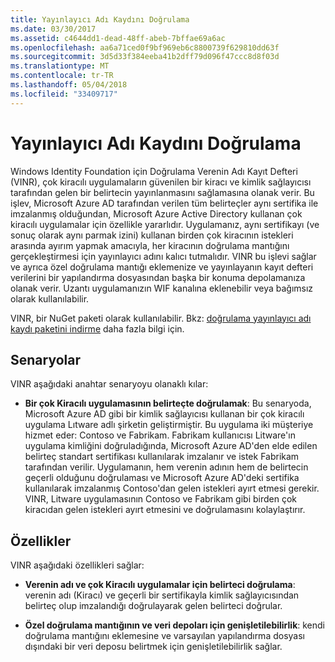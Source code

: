 ```yaml
---
title: Yayınlayıcı Adı Kaydını Doğrulama
ms.date: 03/30/2017
ms.assetid: c4644dd1-dead-48ff-abeb-7bffae69a6ac
ms.openlocfilehash: aa6a71ced0f9bf969eb6c8800739f629810dd63f
ms.sourcegitcommit: 3d5d33f384eeba41b2dff79d096f47ccc8d8f03d
ms.translationtype: MT
ms.contentlocale: tr-TR
ms.lasthandoff: 05/04/2018
ms.locfileid: "33409717"
---
```

# <a name="validating-issuer-name-registry"></a>Yayınlayıcı Adı Kaydını Doğrulama
Windows Identity Foundation için Doğrulama Verenin Adı Kayıt Defteri (VINR), çok kiracılı uygulamaların güvenilen bir kiracı ve kimlik sağlayıcısı tarafından gelen bir belirtecin yayınlanmasını sağlamasına olanak verir. Bu işlev, Microsoft Azure AD tarafından verilen tüm belirteçler aynı sertifika ile imzalanmış olduğundan, Microsoft Azure Active Directory kullanan çok kiracılı uygulamalar için özellikle yararlıdır. Uygulamanız, aynı sertifikayı (ve sonuç olarak aynı parmak izini) kullanan birden çok kiracının istekleri arasında ayırım yapmak amacıyla, her kiracının doğrulama mantığını gerçekleştirmesi için yayınlayıcı adını kalıcı tutmalıdır. VINR bu işlevi sağlar ve ayrıca özel doğrulama mantığı eklemenize ve yayınlayanın kayıt defteri verilerini bir yapılandırma dosyasından başka bir konuma depolamanıza olanak verir. Uzantı uygulamanızın WIF kanalına eklenebilir veya bağımsız olarak kullanılabilir.  
  
 VINR, bir NuGet paketi olarak kullanılabilir. Bkz: [doğrulama yayınlayıcı adı kaydı paketini indirme](../../../docs/framework/security/downloading-the-validating-issuer-name-registry-package.md) daha fazla bilgi için.  
  
## <a name="scenarios"></a>Senaryolar  
 VINR aşağıdaki anahtar senaryoyu olanaklı kılar:  
  
-   **Bir çok Kiracılı uygulamasının belirteçte doğrulamak**: Bu senaryoda, Microsoft Azure AD gibi bir kimlik sağlayıcısı kullanan bir çok kiracılı uygulama Lıtware adlı şirketin geliştirmiştir. Bu uygulama iki müşteriye hizmet eder: Contoso ve Fabrikam. Fabrikam kullanıcısı Litware'ın uygulama kimliğini doğruladığında, Microsoft Azure AD'den elde edilen belirteç standart sertifikası kullanılarak imzalanır ve istek Fabrikam tarafından verilir. Uygulamanın, hem verenin adının hem de belirtecin geçerli olduğunu doğrulaması ve Microsoft Azure AD'deki sertifika kullanılarak imzalanmış Contoso'dan gelen istekleri ayırt etmesi gerekir. VINR, Litware uygulamasının Contoso ve Fabrikam gibi birden çok kiracıdan gelen istekleri ayırt etmesini ve doğrulamasını kolaylaştırır.  
  
## <a name="features"></a>Özellikler  
 VINR aşağıdaki özellikleri sağlar:  
  
-   **Verenin adı ve çok Kiracılı uygulamalar için belirteci doğrulama**: verenin adı (Kiracı) ve geçerli bir sertifikayla kimlik sağlayıcısından belirteç olup imzalandığı doğrulayarak gelen belirteci doğrular.  
  
-   **Özel doğrulama mantığının ve veri depoları için genişletilebilirlik**: kendi doğrulama mantığını eklemesine ve varsayılan yapılandırma dosyası dışındaki bir veri deposu belirtmek için genişletilebilirlik sağlar.
